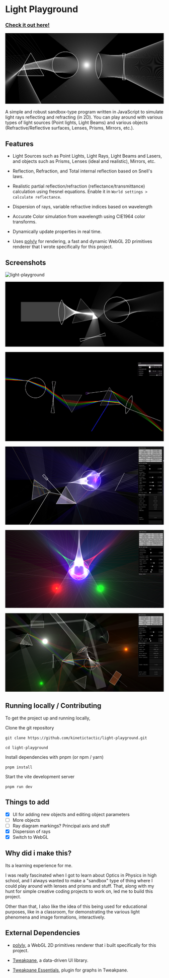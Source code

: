 # Light Playground

### [Check it out here!](https://kinetictactic.github.io/light-playground)

![light-playground](assets/screenshot.png)

A simple and robust sandbox-type program written in JavaScript to simulate light rays reflecting and refracting (in 2D). You can play around with various types of light sources (Point lights, Light Beams) and various objects (Refractive/Reflective surfaces, Lenses, Prisms, Mirrors, etc.).

## Features

-   Light Sources such as Point Lights, Light Rays, Light Beams and Lasers, and objects such as Prisms, Lenses (ideal and realistic), Mirrors, etc.

-   Reflection, Refraction, and Total internal reflection based on Snell's laws.

-   Realistic partial reflection/refraction (reflectance/transmittance) calculation using fresnel equations. Enable it in `World settings > calculate reflectance`.

-   Dispersion of rays, variable refractive indices based on wavelength

-   Accurate Color simulation from wavelength using CIE1964 color transforms.

-   Dynamically update properties in real time.

-   Uses [polyly](https://github.com/KineticTactic/polyly) for rendering, a fast and dynamic WebGL 2D primitives renderer that I wrote specifically for this project.

## Screenshots

![light-playground](assets/gif2.gif)

<!-- ![light-playground](assets/dispersion.png) -->

![light-playground](assets/screenshot2.png)

<!-- ![light-playground](assets/screenshot.png) -->

![light-playground](assets/gif.gif)

![light-playground](assets/screenshot3.png)

![light-playground](assets/screenshot4.png)

![light-playground](assets/screenshot5.png)

## Running locally / Contributing

To get the project up and running locally,

Clone the git repository

`git clone https://github.com/kinetictactic/light-playground.git`

`cd light-playground`

Install dependencies with pnpm (or npm / yarn)

`pnpm install`

Start the vite development server

`pnpm run dev`

## Things to add

-   [x] UI for adding new objects and editing object parameters
-   [ ] More objects
-   [ ] Ray diagram markings? Principal axis and stuff
-   [x] Dispersion of rays
-   [x] Switch to WebGL

## Why did i make this?

Its a learning experience for me.

I was really fascinated when I got to learn about Optics in Physics in high school, and I always wanted to make a "sandbox" type of thing where I could play around with lenses and prisms and stuff. That, along with my hunt for simple creative coding projects to work on, led me to build this project.

Other than that, I also like the idea of this being used for educational purposes, like in a classroom, for demonstrating the various light phenomena and image formations, interactively.

## External Dependencies

-   [polyly](https://github.com/KineticTactic/polyly/), a WebGL 2D primitives renderer that i built specifically for this project.

-   [Tweakpane](https://cocopon.github.io/tweakpane/), a data-driven UI library.

-   [Tweakpane Essentials](https://github.com/tweakpane/plugin-essentials), plugin for graphs in Tweakpane.
